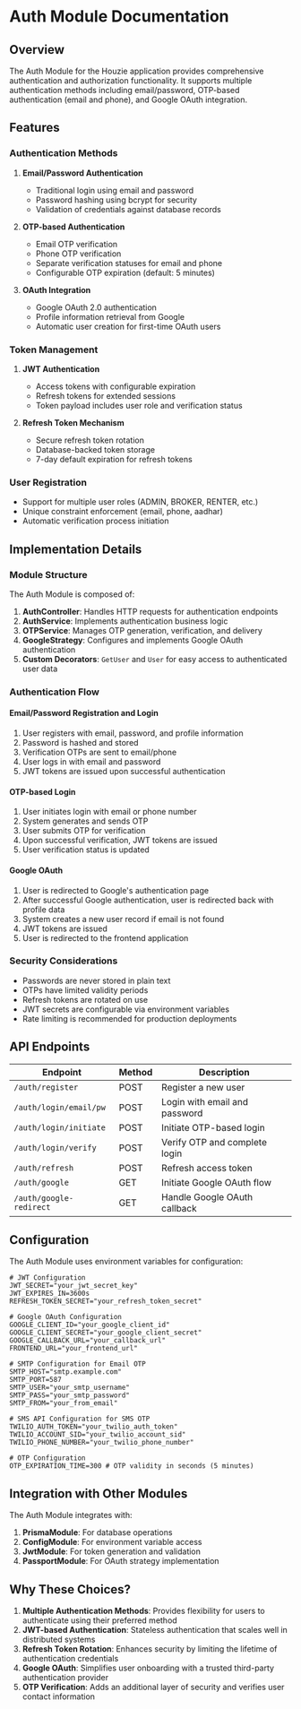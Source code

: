 # Auth Module Documentation

## Overview

The Auth Module for the Houzie application provides comprehensive authentication and authorization functionality. It supports multiple authentication methods including email/password, OTP-based authentication (email and phone), and Google OAuth integration.

## Features

### Authentication Methods

1. **Email/Password Authentication**
   - Traditional login using email and password
   - Password hashing using bcrypt for security
   - Validation of credentials against database records

2. **OTP-based Authentication**
   - Email OTP verification
   - Phone OTP verification
   - Separate verification statuses for email and phone
   - Configurable OTP expiration (default: 5 minutes)

3. **OAuth Integration**
   - Google OAuth 2.0 authentication
   - Profile information retrieval from Google
   - Automatic user creation for first-time OAuth users

### Token Management

1. **JWT Authentication**
   - Access tokens with configurable expiration
   - Refresh tokens for extended sessions
   - Token payload includes user role and verification status

2. **Refresh Token Mechanism**
   - Secure refresh token rotation
   - Database-backed token storage
   - 7-day default expiration for refresh tokens

### User Registration

- Support for multiple user roles (ADMIN, BROKER, RENTER, etc.)
- Unique constraint enforcement (email, phone, aadhar)
- Automatic verification process initiation

## Implementation Details

### Module Structure

The Auth Module is composed of:

1. **AuthController**: Handles HTTP requests for authentication endpoints
2. **AuthService**: Implements authentication business logic
3. **OTPService**: Manages OTP generation, verification, and delivery
4. **GoogleStrategy**: Configures and implements Google OAuth authentication
5. **Custom Decorators**: `GetUser` and `User` for easy access to authenticated user data

### Authentication Flow

#### Email/Password Registration and Login

1. User registers with email, password, and profile information
2. Password is hashed and stored
3. Verification OTPs are sent to email/phone
4. User logs in with email and password
5. JWT tokens are issued upon successful authentication

#### OTP-based Login

1. User initiates login with email or phone number
2. System generates and sends OTP
3. User submits OTP for verification
4. Upon successful verification, JWT tokens are issued
5. User verification status is updated

#### Google OAuth

1. User is redirected to Google's authentication page
2. After successful Google authentication, user is redirected back with profile data
3. System creates a new user record if email is not found
4. JWT tokens are issued
5. User is redirected to the frontend application

### Security Considerations

- Passwords are never stored in plain text
- OTPs have limited validity periods
- Refresh tokens are rotated on use
- JWT secrets are configurable via environment variables
- Rate limiting is recommended for production deployments

## API Endpoints

| Endpoint | Method | Description |
|----------|--------|-------------|
| `/auth/register` | POST | Register a new user |
| `/auth/login/email/pw` | POST | Login with email and password |
| `/auth/login/initiate` | POST | Initiate OTP-based login |
| `/auth/login/verify` | POST | Verify OTP and complete login |
| `/auth/refresh` | POST | Refresh access token |
| `/auth/google` | GET | Initiate Google OAuth flow |
| `/auth/google-redirect` | GET | Handle Google OAuth callback |

## Configuration

The Auth Module uses environment variables for configuration:

```
# JWT Configuration
JWT_SECRET="your_jwt_secret_key"
JWT_EXPIRES_IN=3600s
REFRESH_TOKEN_SECRET="your_refresh_token_secret"

# Google OAuth Configuration
GOOGLE_CLIENT_ID="your_google_client_id"
GOOGLE_CLIENT_SECRET="your_google_client_secret"
GOOGLE_CALLBACK_URL="your_callback_url"
FRONTEND_URL="your_frontend_url"

# SMTP Configuration for Email OTP
SMTP_HOST="smtp.example.com"
SMTP_PORT=587
SMTP_USER="your_smtp_username"
SMTP_PASS="your_smtp_password"
SMTP_FROM="your_from_email"

# SMS API Configuration for SMS OTP
TWILIO_AUTH_TOKEN="your_twilio_auth_token"
TWILIO_ACCOUNT_SID="your_twilio_account_sid"
TWILIO_PHONE_NUMBER="your_twilio_phone_number"

# OTP Configuration
OTP_EXPIRATION_TIME=300 # OTP validity in seconds (5 minutes)
```

## Integration with Other Modules

The Auth Module integrates with:

1. **PrismaModule**: For database operations
2. **ConfigModule**: For environment variable access
3. **JwtModule**: For token generation and validation
4. **PassportModule**: For OAuth strategy implementation

## Why These Choices?

1. **Multiple Authentication Methods**: Provides flexibility for users to authenticate using their preferred method
2. **JWT-based Authentication**: Stateless authentication that scales well in distributed systems
3. **Refresh Token Rotation**: Enhances security by limiting the lifetime of authentication credentials
4. **Google OAuth**: Simplifies user onboarding with a trusted third-party authentication provider
5. **OTP Verification**: Adds an additional layer of security and verifies user contact information
